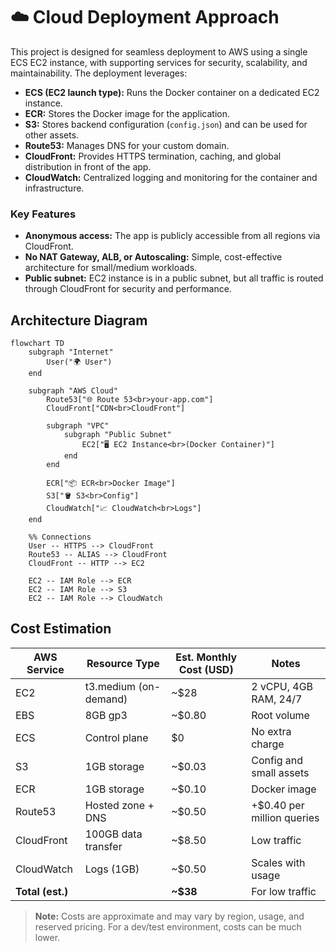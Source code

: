 # ☁️ Cloud Deployment Approach

This project is designed for seamless deployment to AWS using a single ECS EC2 instance, with supporting services for security, scalability, and maintainability. The deployment leverages:

- **ECS (EC2 launch type):** Runs the Docker container on a dedicated EC2 instance.
- **ECR:** Stores the Docker image for the application.
- **S3:** Stores backend configuration (`config.json`) and can be used for other assets.
- **Route53:** Manages DNS for your custom domain.
- **CloudFront:** Provides HTTPS termination, caching, and global distribution in front of the app.
- **CloudWatch:** Centralized logging and monitoring for the container and infrastructure.

### Key Features
- **Anonymous access:** The app is publicly accessible from all regions via CloudFront.
- **No NAT Gateway, ALB, or Autoscaling:** Simple, cost-effective architecture for small/medium workloads.
- **Public subnet:** EC2 instance is in a public subnet, but all traffic is routed through CloudFront for security and performance.

## Architecture Diagram

```mermaid
flowchart TD
    subgraph "Internet"
        User("🌍 User")
    end

    subgraph "AWS Cloud"
        Route53["🌐 Route 53<br>your-app.com"]
        CloudFront["CDN<br>CloudFront"]
        
        subgraph "VPC"
            subgraph "Public Subnet"
                EC2["🖥️ EC2 Instance<br>(Docker Container)"]
            end
        end

        ECR["📦 ECR<br>Docker Image"]
        S3["🪣 S3<br>Config"]
        CloudWatch["📈 CloudWatch<br>Logs"]
    end

    %% Connections
    User -- HTTPS --> CloudFront
    Route53 -- ALIAS --> CloudFront
    CloudFront -- HTTP --> EC2
    
    EC2 -- IAM Role --> ECR
    EC2 -- IAM Role --> S3
    EC2 -- IAM Role --> CloudWatch
```

## Cost Estimation

| AWS Service      | Resource Type        | Est. Monthly Cost (USD) | Notes |
|------------------|----------------------|-------------------------|-------|
| EC2              | t3.medium (on-demand)| ~$28                    | 2 vCPU, 4GB RAM, 24/7 |
| EBS              | 8GB gp3              | ~$0.80                  | Root volume |
| ECS              | Control plane        | $0                      | No extra charge |
| S3               | 1GB storage          | ~$0.03                  | Config and small assets |
| ECR              | 1GB storage          | ~$0.10                  | Docker image |
| Route53          | Hosted zone + DNS    | ~$0.50                  | +$0.40 per million queries |
| CloudFront       | 100GB data transfer  | ~$8.50                  | Low traffic |
| CloudWatch       | Logs (1GB)           | ~$0.50                  | Scales with usage |
| **Total (est.)** |                      | **~$38**                | For low traffic |

> **Note:** Costs are approximate and may vary by region, usage, and reserved pricing. For a dev/test environment, costs can be much lower.